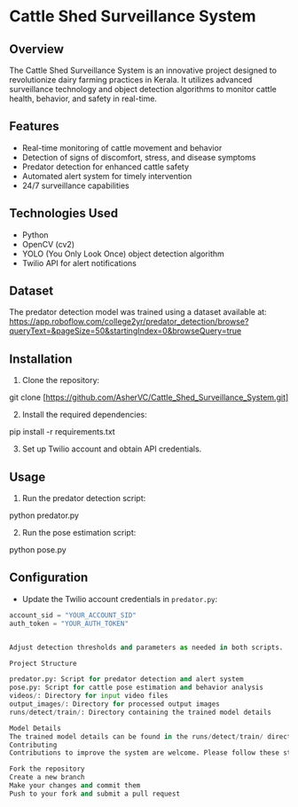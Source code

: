 # Cattle Shed Surveillance System

## Overview
The Cattle Shed Surveillance System is an innovative project designed to revolutionize dairy farming practices in Kerala. It utilizes advanced surveillance technology and object detection algorithms to monitor cattle health, behavior, and safety in real-time.

## Features
- Real-time monitoring of cattle movement and behavior
- Detection of signs of discomfort, stress, and disease symptoms
- Predator detection for enhanced cattle safety
- Automated alert system for timely intervention
- 24/7 surveillance capabilities

## Technologies Used
- Python
- OpenCV (cv2)
- YOLO (You Only Look Once) object detection algorithm
- Twilio API for alert notifications

## Dataset
The predator detection model was trained using a dataset available at:
https://app.roboflow.com/college2yr/predator_detection/browse?queryText=&pageSize=50&startingIndex=0&browseQuery=true

## Installation
1. Clone the repository:

git clone [https://github.com/AsherVC/Cattle_Shed_Surveillance_System.git]

2. Install the required dependencies:

pip install -r requirements.txt

3. Set up Twilio account and obtain API credentials.

## Usage
1. Run the predator detection script:

python predator.py

2. Run the pose estimation script:

python pose.py

## Configuration
- Update the Twilio account credentials in `predator.py`:
```python
account_sid = "YOUR_ACCOUNT_SID"
auth_token = "YOUR_AUTH_TOKEN"


Adjust detection thresholds and parameters as needed in both scripts.

Project Structure

predator.py: Script for predator detection and alert system
pose.py: Script for cattle pose estimation and behavior analysis
videos/: Directory for input video files
output_images/: Directory for processed output images
runs/detect/train/: Directory containing the trained model details

Model Details
The trained model details can be found in the runs/detect/train/ directory. This includes model weights and configuration files.
Contributing
Contributions to improve the system are welcome. Please follow these steps:

Fork the repository
Create a new branch
Make your changes and commit them
Push to your fork and submit a pull request
